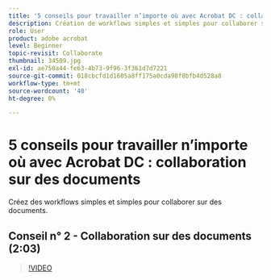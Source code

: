 ```yaml
---
title: '5 conseils pour travailler n’importe où avec Acrobat DC : collaboration sur des documents'
description: Création de workflows simples et simples pour collaborer sur des documents
role: User
product: adobe acrobat
level: Beginner
topic-revisit: Collaborate
thumbnail: 34509.jpg
exl-id: ae750a44-fe63-4b73-9f96-3f361d7d7221
source-git-commit: 018cbcfd1d1605a8ff175a0cda98f0bfb4d528a8
workflow-type: tm+mt
source-wordcount: '40'
ht-degree: 0%

---
```


# 5 conseils pour travailler n’importe où avec Acrobat DC : collaboration sur des documents

Créez des workflows simples et simples pour collaborer sur des documents.

## Conseil n° 2 - Collaboration sur des documents (2:03)

>[!VIDEO](https://video.tv.adobe.com/v/34509)
